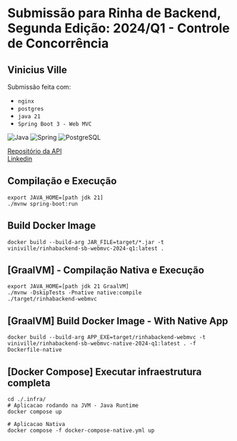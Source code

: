 # Submissão para Rinha de Backend, Segunda Edição: 2024/Q1 - Controle de Concorrência

## Vinicius Ville
Submissão feita com:
- `nginx`
- `postgres`
- `java 21`
- `Spring Boot 3 - Web MVC`

![Java](https://img.shields.io/badge/Java-ED8B00?style=for-the-badge&logo=java&logoColor=white)
![Spring](https://img.shields.io/badge/Spring-6DB33F?style=for-the-badge&logo=spring&logoColor=white)
![PostgreSQL](https://img.shields.io/badge/PostgreSQL-316192?style=for-the-badge&logo=postgresql&logoColor=white)

[Repositório da API](https://github.com/viniville/rinhabackend-2024q1-spring-webmvc)\
[Linkedin](www.linkedin.com/in/vinicius-ville)

## Compilação e Execução
```
export JAVA_HOME=[path jdk 21]
./mvnw spring-boot:run 
```
## Build Docker Image
```
docker build --build-arg JAR_FILE=target/*.jar -t viniville/rinhabackend-sb-webmvc-2024-q1:latest .
```

## [GraalVM] - Compilação Nativa e Execução
```
export JAVA_HOME=[path jdk 21 GraalVM]
./mvnw -DskipTests -Pnative native:compile
./target/rinhabackend-webmvc
```

## [GraalVM] Build Docker Image - With Native App
```
docker build --build-arg APP_EXE=target/rinhabackend-webmvc -t viniville/rinhabackend-sb-webmvc-native-2024-q1:latest . -f Dockerfile-native
```
## [Docker Compose] Executar infraestrutura completa
```
cd ./.infra/
# Aplicacao rodando na JVM - Java Runtime
docker compose up

# Aplicacao Nativa
docker compose -f docker-compose-native.yml up
```